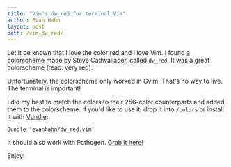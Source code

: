 ```yaml
---
title: "Vim's dw_red for terminal Vim"
author: Evan Hahn
layout: post
path: /vim_dw_red/
---
```


Let it be known that I love the color red and I love Vim. I found [a colorscheme](http://www.vim.org/scripts/script.php?script_id=1659) made by Steve Cadwallader, called `dw_red`. It was a great colorscheme (read: very red).

Unfortunately, the colorscheme only worked in Gvim. That's no way to live. The terminal is important!

I did my best to match the colors to their 256-color counterparts and added them to the colorscheme. If you'd like to use it, drop it into `/colors` or install it with [Vundle](https://github.com/gmarik/vundle):

    Bundle 'evanhahn/dw_red.vim'

It should also work with Pathogen. [Grab it here!][0]

Enjoy!

[0]: https://github.com/EvanHahn/dw_red.vim
